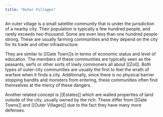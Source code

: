 ```yaml
---
title: "Outer Villages"
---
```

An outer village is a small satellite community that is under the jurisdiction of a nearby city. Their population is typically a few hundred people, and rarely exceeds two thousand. Some are even less than one hundred people strong. These are usually farming communities and they depend on the city for its trade and other infrastructure. 

They are similar to [[Gate Town]]s in terms of economic status and level of education. The members of these communities are typically seen as the peasants, serfs or other sorts of lowly commoners all about [[Zol]]. Both types of outer-city communities are usually the first to feel the wrath of warfare when it finds a city. Additionally, since there is no physical barrier stopping bandits and monsters from entering, these communities often find themselves at the mercy of these dangers.

Another related concept is [[Estates]] which are walled properties of land outside of the city, usually owned by the rich. These differ from [[Gate Towns]] and [[Outer Villages]] due to the fact they have many more defenses.